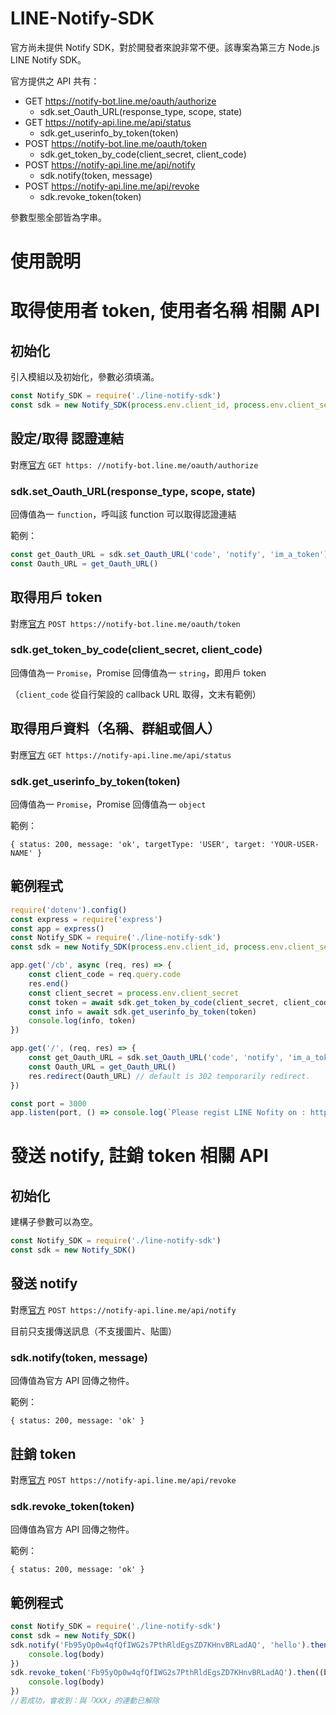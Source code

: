 # LINE-Notify-SDK

官方尚未提供 Notify SDK，對於開發者來說非常不便。該專案為第三方 Node.js LINE Notify SDK。

官方提供之 API 共有：
- GET  https://notify-bot.line.me/oauth/authorize 
    - sdk.set_Oauth_URL(response_type, scope, state)
- GET  https://notify-api.line.me/api/status
    - sdk.get_userinfo_by_token(token)
- POST https://notify-bot.line.me/oauth/token
    - sdk.get_token_by_code(client_secret, client_code)
- POST https://notify-api.line.me/api/notify
    - sdk.notify(token, message)
- POST https://notify-api.line.me/api/revoke
    - sdk.revoke_token(token)

參數型態全部皆為字串。

# 使用說明

# 取得使用者 token, 使用者名稱 相關 API

## 初始化
引入模組以及初始化，參數必須填滿。

```javascript
const Notify_SDK = require('./line-notify-sdk')
const sdk = new Notify_SDK(process.env.client_id, process.env.client_secret, process.env.redirect_uri)
```

## 設定/取得 認證連結

對應[官方](https://notify-bot.line.me/doc/en/)  `GET https: //notify-bot.line.me/oauth/authorize`
### sdk.set_Oauth_URL(response_type, scope, state)
回傳值為一 `function`，呼叫該 function 可以取得認證連結

範例：
```javascript
const get_Oauth_URL = sdk.set_Oauth_URL('code', 'notify', 'im_a_token')
const Oauth_URL = get_Oauth_URL()
```
## 取得用戶 token

對應[官方]((https://notify-bot.line.me/doc/en/))  `POST https://notify-bot.line.me/oauth/token`

### sdk.get_token_by_code(client_secret, client_code)
回傳值為一 `Promise`，Promise 回傳值為一 `string`，即用戶 token

（`client_code` 從自行架設的 callback URL 取得，文末有範例）

## 取得用戶資料（名稱、群組或個人）

對應[官方]((https://notify-bot.line.me/doc/en/))  `GET https://notify-api.line.me/api/status`

### sdk.get_userinfo_by_token(token)
回傳值為一 `Promise`，Promise 回傳值為一 `object`

範例：
```
{ status: 200, message: 'ok', targetType: 'USER', target: 'YOUR-USER-NAME' }
```

## 範例程式

```javascript
require('dotenv').config()
const express = require('express')
const app = express()
const Notify_SDK = require('./line-notify-sdk')
const sdk = new Notify_SDK(process.env.client_id, process.env.client_secret, process.env.redirect_uri)

app.get('/cb', async (req, res) => {
    const client_code = req.query.code
    res.end()
    const client_secret = process.env.client_secret
    const token = await sdk.get_token_by_code(client_secret, client_code)
    const info = await sdk.get_userinfo_by_token(token)
    console.log(info, token)
})

app.get('/', (req, res) => {
    const get_Oauth_URL = sdk.set_Oauth_URL('code', 'notify', 'im_a_token')
    const Oauth_URL = get_Oauth_URL()
    res.redirect(Oauth_URL) // default is 302 temporarily redirect.
})

const port = 3000
app.listen(port, () => console.log(`Please regist LINE Nofity on : http://localhost:${port}`))
````

# 發送 notify, 註銷 token 相關 API

## 初始化

建構子參數可以為空。

```javascript
const Notify_SDK = require('./line-notify-sdk')
const sdk = new Notify_SDK()
```

## 發送 notify

對應[官方]((https://notify-bot.line.me/doc/en/))  `POST https://notify-api.line.me/api/notify`

目前只支援傳送訊息（不支援圖片、貼圖）

### sdk.notify(token, message)

回傳值為官方 API 回傳之物件。

範例：
```
{ status: 200, message: 'ok' }
```

## 註銷 token

對應[官方]((https://notify-bot.line.me/doc/en/))  `POST https://notify-api.line.me/api/revoke`

### sdk.revoke_token(token)

回傳值為官方 API 回傳之物件。

範例：
```
{ status: 200, message: 'ok' }
```

## 範例程式

```javascript
const Notify_SDK = require('./line-notify-sdk')
const sdk = new Notify_SDK()
sdk.notify('Fb95yOp0w4qfQfIWG2s7PthRldEgsZD7KHnvBRLadAQ', 'hello').then((body) => {
	console.log(body)
})
sdk.revoke_token('Fb95yOp0w4qfQfIWG2s7PthRldEgsZD7KHnvBRLadAQ').then((body) => {
	console.log(body)
})
//若成功，會收到：與「XXX」的連動已解除
```